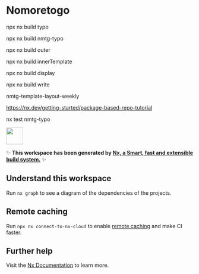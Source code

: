 # Nomoretogo



npx nx build typo

npx nx build nmtg-typo

npx nx build outer

npx nx build innerTemplate

npx nx build display

npx nx build write


nmtg-template-layout-weekly

https://nx.dev/getting-started/package-based-repo-tutorial

nx test nmtg-typo


<a alt="Nx logo" href="https://nx.dev" target="_blank" rel="noreferrer"><img src="https://raw.githubusercontent.com/nrwl/nx/master/images/nx-logo.png" width="45"></a>

✨ **This workspace has been generated by [Nx, a Smart, fast and extensible build system.](https://nx.dev)** ✨

## Understand this workspace

Run `nx graph` to see a diagram of the dependencies of the projects.

## Remote caching

Run `npx nx connect-to-nx-cloud` to enable [remote caching](https://nx.app) and make CI faster.

## Further help

Visit the [Nx Documentation](https://nx.dev) to learn more.